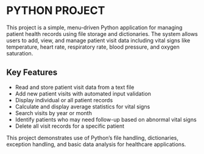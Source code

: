 # PYTHON PROJECT

This project is a simple, menu-driven Python application for managing patient health records using file storage and dictionaries. The system allows users to add, view, and manage patient visit data including vital signs like temperature, heart rate, respiratory rate, blood pressure, and oxygen saturation.

## Key Features

- Read and store patient visit data from a text file
- Add new patient visits with automated input validation
- Display individual or all patient records
- Calculate and display average statistics for vital signs
- Search visits by year or month
- Identify patients who may need follow-up based on abnormal vital signs
- Delete all visit records for a specific patient

This project demonstrates use of Python’s file handling, dictionaries, exception handling, and basic data analysis for healthcare applications.

